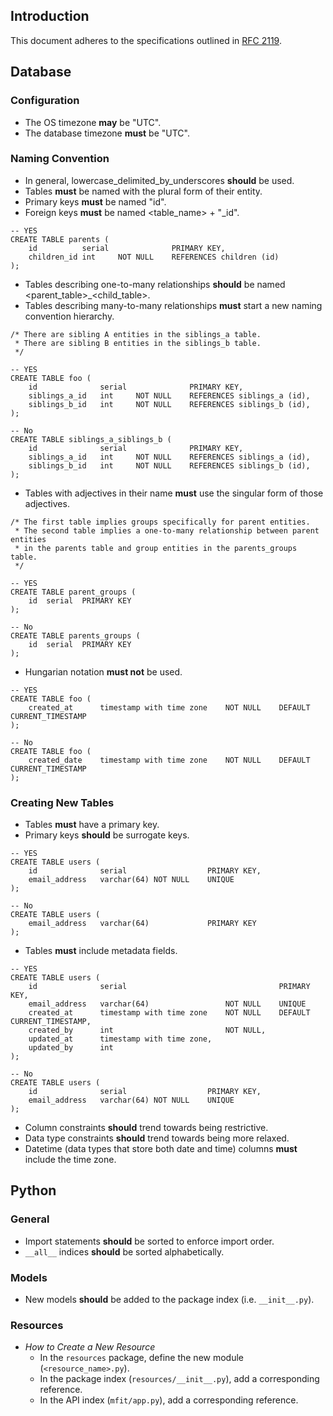 Introduction
------------
This document adheres to the specifications outlined in [RFC 2119](https://www.ietf.org/rfc/rfc2119.txt).

Database
--------
### Configuration
- The OS timezone **may** be "UTC".
- The database timezone **must** be "UTC".

### Naming Convention
- In general, lowercase_delimited_by_underscores **should** be used.
- Tables **must** be named with the plural form of their entity.
- Primary keys **must** be named "id".
- Foreign keys **must** be named <table_name> + "_id".
```
-- YES
CREATE TABLE parents (
    id          serial              PRIMARY KEY,
    children_id int     NOT NULL    REFERENCES children (id)
);
```
- Tables describing one-to-many relationships **should** be named <parent_table>_<child_table>.
- Tables describing many-to-many relationships **must** start a new naming convention hierarchy.
```
/* There are sibling A entities in the siblings_a table.
 * There are sibling B entities in the siblings_b table.
 */

-- YES
CREATE TABLE foo (
    id              serial              PRIMARY KEY,
    siblings_a_id   int     NOT NULL    REFERENCES siblings_a (id),
    siblings_b_id   int     NOT NULL    REFERENCES siblings_b (id),
);

-- No
CREATE TABLE siblings_a_siblings_b (
    id              serial              PRIMARY KEY,
    siblings_a_id   int     NOT NULL    REFERENCES siblings_a (id),
    siblings_b_id   int     NOT NULL    REFERENCES siblings_b (id),
);
```
- Tables with adjectives in their name **must** use the singular form of those adjectives.
```
/* The first table implies groups specifically for parent entities.
 * The second table implies a one-to-many relationship between parent entities
 * in the parents table and group entities in the parents_groups table.
 */

-- YES
CREATE TABLE parent_groups (
    id  serial  PRIMARY KEY
);

-- No
CREATE TABLE parents_groups (
    id  serial  PRIMARY KEY
);
```
- Hungarian notation **must not** be used.
```
-- YES
CREATE TABLE foo (
    created_at      timestamp with time zone    NOT NULL    DEFAULT CURRENT_TIMESTAMP
);

-- No
CREATE TABLE foo (
    created_date    timestamp with time zone    NOT NULL    DEFAULT CURRENT_TIMESTAMP
);
```

### Creating New Tables
- Tables **must** have a primary key.
- Primary keys **should** be surrogate keys.
```
-- YES
CREATE TABLE users (
    id              serial                  PRIMARY KEY,
    email_address   varchar(64) NOT NULL    UNIQUE
);

-- No
CREATE TABLE users (
    email_address   varchar(64)             PRIMARY KEY
);
```
- Tables **must** include metadata fields.
```
-- YES
CREATE TABLE users (
    id              serial                                  PRIMARY KEY,
    email_address   varchar(64)                 NOT NULL    UNIQUE
    created_at      timestamp with time zone    NOT NULL    DEFAULT CURRENT_TIMESTAMP,
    created_by      int                         NOT NULL,
    updated_at      timestamp with time zone,
    updated_by      int
);

-- No
CREATE TABLE users (
    id              serial                  PRIMARY KEY,
    email_address   varchar(64) NOT NULL    UNIQUE
);
```
- Column constraints **should** trend towards being restrictive.
- Data type constraints **should** trend towards being more relaxed.
- Datetime (data types that store both date and time) columns **must** include the time zone.

Python
------
### General
- Import statements **should** be sorted to enforce import order.
- `__all__` indices **should** be sorted alphabetically.

### Models
- New models **should** be added to the package index (i.e. `__init__.py`).

### Resources
- *How to Create a New Resource*
    - In the `resources` package, define the new module (`<resource_name>.py`).
    - In the package index (`resources/__init__.py`), add a corresponding reference.
    - In the API index (`mfit/app.py`), add a corresponding reference.